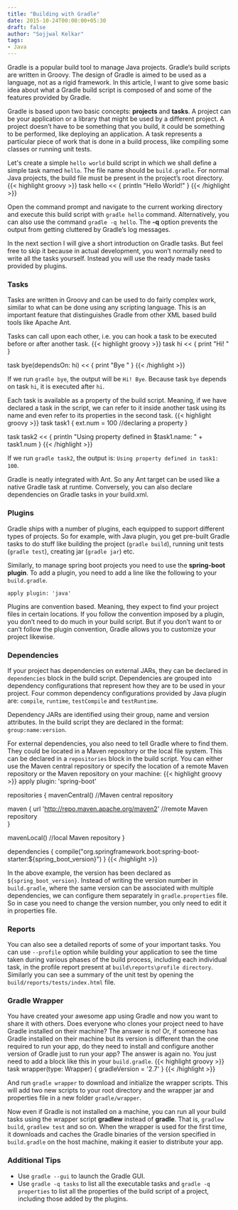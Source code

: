 ```yaml
---
title: "Building with Gradle"
date: 2015-10-24T00:00:00+05:30
draft: false
author: "Sojjwal Kelkar"
tags:
- Java
---
```


Gradle is a popular build tool to manage Java projects. Gradle’s build scripts are written in Groovy. The design of Gradle is aimed to be used as a language, not as a rigid framework. In this article, I want to give some basic idea about what a Gradle build script is composed of and some of the features provided by Gradle.

Gradle is based upon two basic concepts: **projects** and **tasks**. A project can be your application or a library that might be used by a different project. A project doesn’t have to be something that you build, it could be something to be performed, like deploying an application. A task represents a particular piece of work that is done in a build process, like compiling some classes or running unit tests.

Let's create a simple `hello world` build script in which we shall define a simple task named `hello`. The file name should be `build.gradle`. For normal Java projects, the build file must be present in the project’s root directory.
{{< highlight groovy  >}}
task hello << {
  println "Hello World!"
}
{{< /highlight >}}

Open the command prompt and navigate to the current working directory and execute this build script with `gradle hello` command. Alternatively, you can also use the command `gradle -q hello`. The **-q** option prevents the output from getting cluttered by Gradle’s log messages.

In the next section I will give a short introduction on Gradle tasks. But feel free to skip it because in actual development, you won’t normally need to write all the tasks yourself. Instead you will use the ready made tasks provided by plugins.

### Tasks

Tasks are written in Groovy and can be used to do fairly complex work, similar to what can be done using any scripting language. This is an important feature that distinguishes Gradle from other XML based build tools like Apache Ant.

Tasks can call upon each other, i.e. you can hook a task to be executed before or after another task.
{{< highlight groovy  >}}
task hi << {
  print "Hi! "
}

task bye(dependsOn: hi) << {
  print "Bye "
}
{{< /highlight >}}

If we run `gradle bye`, the output will be `Hi! Bye`. Because task `bye` depends on task `hi`, it is executed after `hi`.

Each task is available as a property of the build script. Meaning, if we have declared a task in the script, we can refer to it inside another task using its name and even refer to its properties in the second task.
{{< highlight groovy  >}}
task task1 {
  ext.num = 100    //declaring a property
}

task task2 << {
  println "Using property defined in $task1.name: " + task1.num
}
{{< /highlight >}}

If we run `gradle task2`, the output is: `Using property defined in task1: 100`.

Gradle is neatly integrated with Ant. So any Ant target can be used like a native Gradle task at runtime. Conversely, you can also declare dependencies on Gradle tasks in your build.xml.

### Plugins
Gradle ships with a number of plugins, each equipped to support different types of projects. So for example, with Java plugin, you get pre-built Gradle tasks to do stuff like building the project (`gradle build`), running unit tests (`gradle test`), creating jar (`gradle jar`) etc.

Similarly, to manage spring boot projects you need to use the **spring-boot plugin**. To add a plugin, you need to add a line like the following to your `build.gradle`.
```
apply plugin: 'java'
```
Plugins are convention based. Meaning, they expect to find your project files in certain locations. If you follow the convention imposed by a plugin, you don’t need to do much in your build script. But if you don’t want to or can’t follow the plugin convention, Gradle allows you to customize your project likewise.

### Dependencies
If your project has dependencies on external JARs, they can be declared in `dependencies` block in the build script. Dependencies are grouped into dependency configurations that represent how they are to be used in your project. Four common dependency configurations provided by Java plugin are: `compile`, `runtime`, `testCompile` and `testRuntime`.

Dependency JARs are identified using their group, name and version attributes. In the build script they are declared in the format: `group:name:version`.

For external dependencies, you also need to tell Gradle where to find them. They could be located in a Maven repository or the local file system. This can be declared in a `repositories` block in the build script. You can either use the Maven central repository or specify the location of a remote Maven repository or the Maven repository on your machine:
{{< highlight groovy  >}}
apply plugin: 'spring-boot'

repositories {
  mavenCentral()    //Maven central repository
  
  maven {
    url 'http://repo.maven.apache.org/maven2'    //remote Maven repository  
  }
  
  mavenLocal()    //local Maven repository
}

dependencies {
  compile("org.springframework.boot:spring-boot-starter:${spring_boot_version}")
}
{{< /highlight >}}

In the above example, the version has been declared as `${spring_boot_version}`. Instead of writing the version number in `build.gradle`, where the same version can be associated with multiple dependencies, we can configure them separately in `gradle.properties` file. So in case you need to change the version number, you only need to edit it in properties file.

### Reports
You can also see a detailed reports of some of your important tasks. You can use `--profile` option while building your application to see the time taken during various phases of the build process, including each individual task, in the profile report present at `build\reports\profile directory`. Similarly you can see a summary of the unit test by opening the `build/reports/tests/index.html` file.

### Gradle Wrapper
You have created your awesome app using Gradle and now you want to share it with others. Does everyone who clones your project need to have Gradle installed on their machine? The answer is no! Or, if someone has Gradle installed on their machine but its version is different than the one required to run your app, do they need to install and configure another version of Gradle just to run your app? The answer is again no. You just need to add a block like this in your `build.gradle`.
{{< highlight groovy  >}}
task wrapper(type: Wrapper) {
    gradleVersion = '2.7'
}
{{< /highlight >}}

And run `gradle wrapper` to download and initialize the wrapper scripts. This will add two new scripts to your root directory and the wrapper jar and properties file in a new folder `gradle/wrapper`.

Now even if Gradle is not installed on a machine, you can run all your build tasks using the wrapper script **gradlew** instead of **gradle**. That is, `gradlew build`, `gradlew test` and so on. When the wrapper is used for the first time, it downloads and caches the Gradle binaries of the version specified in `build.gradle` on the host machine, making it easier to distribute your app.

### Additional Tips
* Use `gradle --gui` to launch the Gradle GUI.
* Use `gradle -q tasks` to list all the executable tasks and `gradle -q properties` to list all the properties of the build script of a project, including those added by the plugins.

